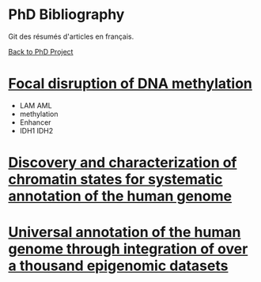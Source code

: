 # PhD Bibliography

Git des résumés d'articles en français.

[Back to PhD Project](https://alexishucteau.github.io/PhD_project)



# [Focal disruption of DNA methylation](https://alexishucteau.github.io/PhD_bibliography/Focal_disruption_of_DNA_methylation)
* LAM AML
* methylation
* Enhancer
* IDH1 IDH2

# [Discovery and characterization of chromatin states for systematic annotation of the human genome](https://alexishucteau.github.io/PhD_bibliography/Discovery_and_characterization_of_chromatin_states_for_systematic_annotation_of_the_human_genome)


# [Universal annotation of the human genome through integration of over a thousand epigenomic datasets](https://alexishucteau.github.io/PhD_bibliography/Universal_annotation_of_the_human_genome_through_integration_of_over_a_thousand_epigenomic_datasets)
